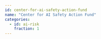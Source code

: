 ```yaml
---
id: center-for-ai-safety-action-fund
name: "Center for AI Safety Action Fund"
categories:
  - id: ai-risk
    fraction: 1
--- 
```

